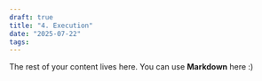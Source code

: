```yaml
---
draft: true
title: "4. Execution"
date: "2025-07-22"
tags: 
---
```

 
The rest of your content lives here. You can use **Markdown** here :)